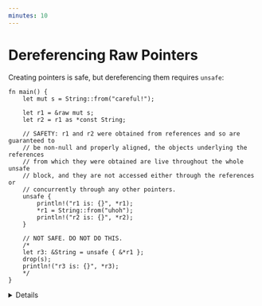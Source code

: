 ```yaml
---
minutes: 10
---
```


# Dereferencing Raw Pointers

Creating pointers is safe, but dereferencing them requires `unsafe`:

```rust,editable
fn main() {
    let mut s = String::from("careful!");

    let r1 = &raw mut s;
    let r2 = r1 as *const String;

    // SAFETY: r1 and r2 were obtained from references and so are guaranteed to
    // be non-null and properly aligned, the objects underlying the references
    // from which they were obtained are live throughout the whole unsafe
    // block, and they are not accessed either through the references or
    // concurrently through any other pointers.
    unsafe {
        println!("r1 is: {}", *r1);
        *r1 = String::from("uhoh");
        println!("r2 is: {}", *r2);
    }

    // NOT SAFE. DO NOT DO THIS.
    /*
    let r3: &String = unsafe { &*r1 };
    drop(s);
    println!("r3 is: {}", *r3);
    */
}
```

<details>

It is good practice to write a comment for each `unsafe` block explaining how 
the code inside it satisfies the safety requirements of the unsafe operations 
it is doing.

In the case of pointer dereferences, this means that the pointers must be
[_valid_](https://doc.rust-lang.org/std/ptr/index.html#safety), i.e.:

- The pointer must be non-null.
- The pointer must be _dereferenceable_ (within the bounds of a single allocated
  object).
- The object must not have been deallocated.
- There must not be concurrent accesses to the same location.
- If the pointer was obtained by casting a reference, 
  - the underlying object must be live 
  - and no reference may be used to access the memory.

In most cases the pointer must also be properly aligned.

The "NOT SAFE" section gives an example of a common kind of UB bug: `&*r1` has
the `'static` lifetime, so `r3` has type `&'static String`, and thus outlives
`s`. Creating a reference from a pointer requires _great care_.

</details>
